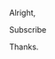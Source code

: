 Alright,

Subscribe

Thanks.
<!---
ZenLogYT/ZenLogYT is a ✨ special ✨ repository because its `README.md` (this file) appears on your GitHub profile.
You can click the Preview link to take a look at your changes.
--->
